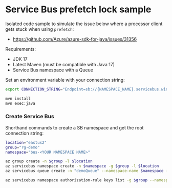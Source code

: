 # Service Bus prefetch lock sample

Isolated code sample to simulate the issue below where a processor client gets stuck when using `prefetch`:

- https://github.com/Azure/azure-sdk-for-java/issues/31356

Requirements:

- JDK 17
- Latest Maven (must be compatible with Java 17)
- Service Bus namespace with a Queue

Set an environment variable with your connection string:

```sh
export CONNECTION_STRING="Endpoint=sb://{NAMESPACE_NAME}.servicebus.windows.net/;SharedAccessKeyName={KEY_NAME};SharedAccessKey={ACCESS_KEY}="
```

```sh
mvn install
mvn exec:java
```

### Create Service Bus

Shorthand commands to create a SB namespace and get the root connection string:

```sh
location="eastus2"
group="rg-demo"
namespace="bus-<YOUR NAMESPACE NAME>"

az group create -n $group -l $location
az servicebus namespace create -n $namespace -g $group -l $location
az servicebus queue create -n "demoQueue" --namespace-name $namespace -g $group --enable-partitioning

az servicebus namespace authorization-rule keys list -g $group --namespace-name $namespace --name "RootManageSharedAccessKey" --query "primaryConnectionString" -o tsv
```
